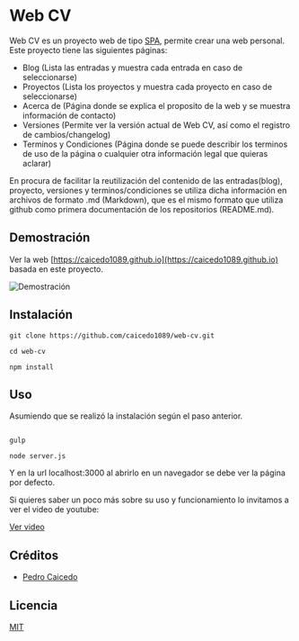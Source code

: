 # Web CV

Web CV es un proyecto web de tipo [SPA](https://es.wikipedia.org/wiki/Single-page_application), permite crear una web personal. Este proyecto tiene las siguientes páginas:

- Blog (Lista las entradas y muestra cada entrada en caso de seleccionarse)
- Proyectos (Lista los proyectos y muestra cada proyecto en caso de seleccionarse)
- Acerca de (Página donde se explica el proposito de la web y se muestra información de contacto)
- Versiones (Permite ver la versión actual de Web CV, así como el registro de cambios/changelog)
- Terminos y Condiciones (Página donde se puede describir los terminos de uso de la página o cualquier otra información legal que quieras aclarar)

En procura de facilitar la reutilización del contenido de las entradas(blog), proyecto, versiones y terminos/condiciones se utiliza dicha información en archivos de formato .md (Markdown), que es el mismo formato que utiliza github como primera documentación de los repositorios (README.md).

## Demostración

Ver la web [https://caicedo1089.github.io](https://caicedo1089.github.io) basada en este proyecto.

![Demostración](https://caicedo1089.github.io/img/webcv/demo.gif)

## Instalación

```
git clone https://github.com/caicedo1089/web-cv.git

cd web-cv

npm install
```

## Uso

Asumiendo que se realizó la instalación según el paso anterior.

```

gulp

node server.js
```

Y en la url localhost:3000 al abrirlo en un navegador se debe ver la página por defecto.

Si quieres saber un poco más sobre su uso y funcionamiento lo invitamos a ver el video de youtube:

[Ver video](https://www.youtube.com/embed/GZasf7z_hAQ)

## Créditos
- [Pedro Caicedo](http://pcaicedo.com)

## Licencia

[MIT](https://opensource.org/licenses/MIT)